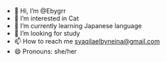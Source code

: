 - 👋 Hi, I’m @Ebygrr
- 👀 I’m interested in Cat
- 🌱 I’m currently learning Japanese language
- 💞️ I’m looking for study
- 📫 How to reach me syaqilaelbyneina@gmail.com
- 😄 Pronouns: she/her

<!---
Ebygrr/Ebygrr is a ✨ special ✨ repository because its `README.md` (this file) appears on your GitHub profile.
You can click the Preview link to take a look at your changes.
--->
